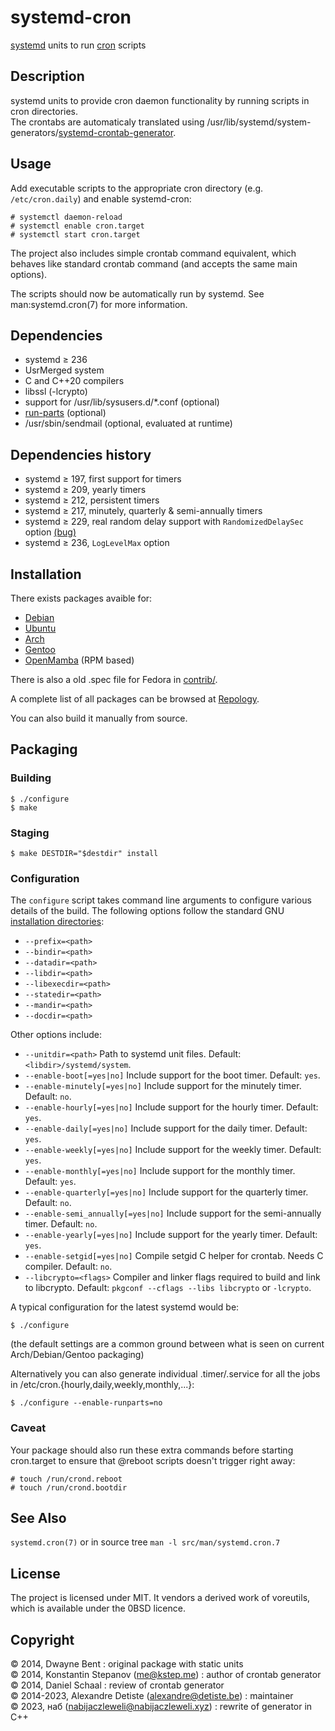 systemd-cron
================
[systemd][1] units to run [cron][2] scripts

Description
---------------
systemd units to provide cron daemon functionality by running scripts in cron directories.  
The crontabs are automaticaly translated using /usr/lib/systemd/system-generators/[systemd-crontab-generator][6].

Usage
---------
Add executable scripts to the appropriate cron directory (e.g. `/etc/cron.daily`) and enable systemd-cron:

    # systemctl daemon-reload
    # systemctl enable cron.target
    # systemctl start cron.target

The project also includes simple crontab command equivalent, which behaves like standard crontab command (and accepts the same main options).

The scripts should now be automatically run by systemd. See man:systemd.cron(7) for more information.

Dependencies
----------------
* systemd ≥ 236
* UsrMerged system
* C and C++20 compilers
* libssl (-lcrypto)
* support for /usr/lib/sysusers.d/*.conf (optional)
* [run-parts][3] (optional)
* /usr/sbin/sendmail (optional, evaluated at runtime)

Dependencies history
------------------------
* systemd ≥ 197, first support for timers
* systemd ≥ 209, yearly timers
* systemd ≥ 212, persistent timers
* systemd ≥ 217, minutely, quarterly & semi-annually timers
* systemd ≥ 229, real random delay support with `RandomizedDelaySec` option [(bug)][90]
* systemd ≥ 236, `LogLevelMax` option

Installation
----------------
There exists packages avaible for:
* [Debian][7]
* [Ubuntu][8]
* [Arch][9]
* [Gentoo][10]
* [OpenMamba][11] (RPM based)

There is also a old .spec file for Fedora in [contrib/][12].

A complete list of all packages can be browsed at [Repology][13].

You can also build it manually from source.


Packaging
--------------

### Building

    $ ./configure
    $ make

### Staging

    $ make DESTDIR="$destdir" install

### Configuration

The `configure` script takes command line arguments to configure various details of the build. The following options
follow the standard GNU [installation directories][4]:

* `--prefix=<path>`
* `--bindir=<path>`
* `--datadir=<path>`
* `--libdir=<path>`
* `--libexecdir=<path>`
* `--statedir=<path>`
* `--mandir=<path>`
* `--docdir=<path>`

Other options include:

* `--unitdir=<path>` Path to systemd unit files.
  Default: `<libdir>/systemd/system`.
* `--enable-boot[=yes|no]` Include support for the boot timer.
  Default: `yes`.
* `--enable-minutely[=yes|no]` Include support for the minutely timer.
  Default: `no`.
* `--enable-hourly[=yes|no]` Include support for the hourly timer.
  Default: `yes`.
* `--enable-daily[=yes|no]` Include support for the daily timer.
  Default: `yes`.
* `--enable-weekly[=yes|no]` Include support for the weekly timer.
  Default: `yes`.
* `--enable-monthly[=yes|no]` Include support for the monthly timer.
  Default: `yes`.
* `--enable-quarterly[=yes|no]` Include support for the quarterly timer.
  Default: `no`.
* `--enable-semi_annually[=yes|no]` Include support for the semi-annually timer.
  Default: `no`.
* `--enable-yearly[=yes|no]` Include support for the yearly timer.
  Default: `yes`.
* `--enable-setgid[=yes|no]` Compile setgid C helper for crontab. Needs C compiler.
  Default: `no`.
* `--libcrypto=<flags>` Compiler and linker flags required to build and link to libcrypto.
  Default: `pkgconf --cflags --libs libcrypto` or `-lcrypto`.

A typical configuration for the latest systemd would be:

    $ ./configure

(the default settings are a common ground between what is seen on current Arch/Debian/Gentoo packaging)

Alternatively you can also generate individual .timer/.service for all the jobs
in /etc/cron.{hourly,daily,weekly,monthly,...}:

    $ ./configure --enable-runparts=no

### Caveat

Your package should also run these extra commands before starting cron.target
to ensure that @reboot scripts doesn't trigger right away:

    # touch /run/crond.reboot
    # touch /run/crond.bootdir

See Also
------------
`systemd.cron(7)` or in source tree `man -l src/man/systemd.cron.7`


License
-----------
The project is licensed under MIT.
It vendors a derived work of voreutils, which is available under the 0BSD licence.


Copyright
-------------
© 2014, Dwayne Bent : original package with static units  
© 2014, Konstantin Stepanov (me@kstep.me) : author of crontab generator  
© 2014, Daniel Schaal : review of crontab generator  
© 2014-2023, Alexandre Detiste (alexandre@detiste.be) : maintainer  
© 2023, наб (nabijaczleweli@nabijaczleweli.xyz) : rewrite of generator in C++  

[1]: http://www.freedesktop.org/wiki/Software/systemd/ "systemd"
[2]: http://en.wikipedia.org/wiki/Cron "cron"
[3]: https://tracker.debian.org/pkg/debianutils "debianutils"
[4]: https://www.gnu.org/prep/standards/html_node/Directory-Variables.html "Directory Variables"
[5]: http://www.freedesktop.org/software/systemd/man/systemd.timer.html#Persistent= "systemd.timer"
[6]: https://github.com/kstep/systemd-crontab-generator "crontab generator"
[7]: http://packages.debian.org/systemd-cron
[8]: http://packages.ubuntu.com/search?suite=all&searchon=names&keywords=systemd-cron
[9]: https://aur.archlinux.org/packages/systemd-cron
[10]: https://packages.gentoo.org/package/sys-process/systemd-cron
[11]: https://openmamba.org/en/packages/?tag=devel&pkg=systemd-cron.source
[12]: https://github.com/systemd-cron/systemd-cron/blob/master/contrib/systemd-cron.spec
[13]: https://repology.org/project/systemd-cron/packages

[90]: https://bugs.freedesktop.org/show_bug.cgi?id=82084
